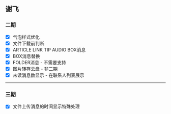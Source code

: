 ## 谢飞
### 二期
- [x] 气泡样式优化
- [x] 文件下载前判断
- [x] ARTICLE LINK TIP AUDIO BOX消息
- [x] BOX消息替换
- [x] FOLDER消息 - 不需要支持
- [x] 图片转存云盘 - 非二期
- [x] 未读消息数显示 - 在联系人列表展示
---
### 三期
- [x] 文件上传消息的时间显示特殊处理
